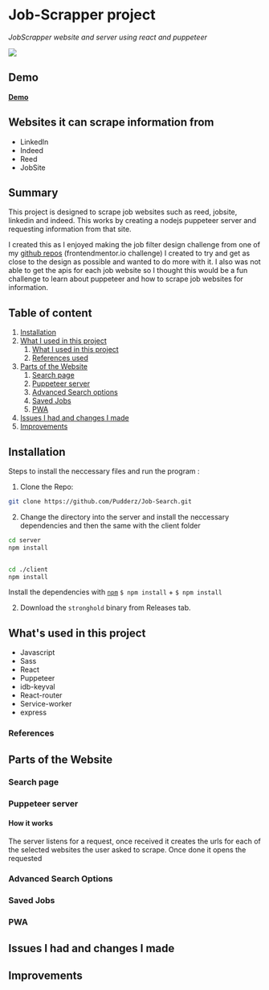# Job-Scrapper project

_JobScrapper website and server using react and puppeteer_ 

![](jobScrapper.gif)

## Demo

**[Demo]()** 


## Websites it can scrape information from
* LinkedIn
* Indeed
* Reed
* JobSite


## Summary
This project is designed to scrape job websites such as reed, jobsite, linkedin and indeed. This works by creating a nodejs puppeteer server and requesting information from that site.

I created this as I enjoyed making the job filter design challenge from one of my [github repos]() (frontendmentor.io challenge) I created to try and get as close to the design as possible and wanted to do more with it. I also was not able to get the apis for each job website so I thought this would be a fun challenge to learn about puppeteer and how to scrape job websites for information. 

## Table of content
1. [Installation](#installation)
1. [What I used in this project](#What-I-used-in-this-project)
    1. [What I used in this project](#What's-used-in-this-project)
    2. [References used](#References-used)
2. [Parts of the Website](#Parts-of-the-website)
    1. [Search page](#search-page)
    2. [Puppeteer server](#puppeteer-server)
    3. [Advanced Search options](#advanced-search)  
    4. [Saved Jobs](#gallery)
    6. [PWA](#PWA)
3. [Issues I had and changes I made](#Issues-I-had-and-changes-I-made)
4. [Improvements](#Improvements)

## Installation
Steps to install the neccessary files and run the program :

1. Clone the Repo:
```bash
git clone https://github.com/Pudderz/Job-Search.git
```
2. Change the directory into the server and install the neccessary dependencies and then the same with the client folder 

```bash
cd server
npm install


cd ./client
npm install
```


 Install the dependencies with [`npm`](https://www.npmjs.com/)
     `$ npm install`
    + `$ npm install`

2. Download the `stronghold` binary from Releases tab.

## What's used in this project
* Javascript
* Sass
* React
* Puppeteer
* idb-keyval
* React-router
* Service-worker
* express
### References

## Parts of the Website

### Search page

### Puppeteer server
#### How it works
The server listens for a request, once received it creates the urls for each of the selected websites the user asked to scrape. Once done it opens the requested 
### Advanced Search Options

### Saved Jobs


### PWA

## Issues I had and changes I made

## Improvements
